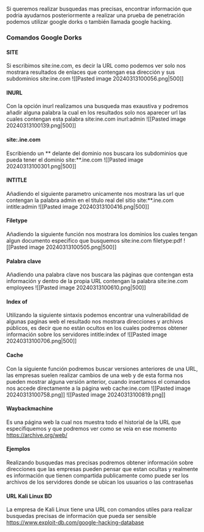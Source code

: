 
Si queremos realizar busquedas mas precisas, encontrar información que podria ayudarnos posteriormente a realizar una prueba de penetración podemos utilizar google dorks o también llamada google hacking.


### Comandos Google Dorks
#### SITE
Si escribimos site:ine.com, es decir la URL como podemos ver solo nos mostrara resultados de enlaces que contengan esa dirección y sus subdominios
site:ine.com
![[Pasted image 20240313100056.png|500]]

#### INURL
Con la opción inurl realizamos una busqueda mas exaustiva y podremos añadir alguna palabra la cual en los resultados solo nos aparecer url las cuales contengan esta palabra
site:ine.com inurl:admin
![[Pasted image 20240313100139.png|500]]

#### site:.ine.com
Escribiendo un ** delante del dominio nos buscara los subdominios que pueda tener el dominio
site:**.ine.com
![[Pasted image 20240313100301.png|500]]

#### INTITLE
Añadiendo el siguiente parametro unicamente nos mostrara las url que contengan la palabra admin en el titulo real del sitio
site:**.ine.com intitle:admin
![[Pasted image 20240313100416.png|500]]

#### Filetype
Añadiendo la siguiente función nos mostrara los dominios los cuales tengan algun documento especifico que busquemos
site:ine.com filetype:pdf
![[Pasted image 20240313100505.png|500]]
#### Palabra clave
Añadiendo una palabra clave nos buscara las páginas que contengan esta información y dentro de la propia URL contengan la palabra
site:ine.com employees
![[Pasted image 20240313100610.png|500]]


#### Index of
Utilizando la siguiente sintaxis podemos encontrar una vulnerabilidad de algunas paginas web el resultado nos mostrara direcciones y archivos públicos, es decir que no están ocultos en los cuales podremos obtener información sobre los servidores
intitle:index of
![[Pasted image 20240313100706.png|500]]



#### Cache
Con la siguiente función podremos buscar versiones anteriores de una URL, las empresas suelen realizar cambios de una web y de esta forma nos pueden mostrar alguna versión anterior, cuando insertamos el comandos nos accede directamente a la página web
cache:ine.com
![[Pasted image 20240313100758.png]]
![[Pasted image 20240313100819.png]]


#### Waybackmachine
Es una página web la cual nos muestra todo el historial de la URL que especifiquemos y que podremos ver como se veia en ese momento
https://archive.org/web/



#### Ejemplos
Realizando busquedas mas precisas podremos obtener información sobre direcciones que las empresas pueden pensar que estan ocultas y realmente es información que tienen compartida publicamente como puede ser los archivos de los servidores donde se ubican los usuarios o las contraseñas




#### URL Kali Linux BD
La empresa de Kali Linux tiene una URL con comandos utiles para realizar busquedas precisas de información que pueda ser sensible
https://www.exploit-db.com/google-hacking-database



